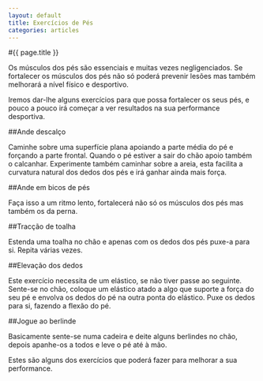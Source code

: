 ```yaml
---
layout: default
title: Exercícios de Pés
categories: articles
---
```


#{{ page.title }}

Os músculos dos pés são essenciais e muitas vezes negligenciados. Se fortalecer os músculos dos pés não só poderá prevenir lesões mas também melhorará a nível físico e desportivo.

Iremos dar-lhe alguns exercícios para que possa fortalecer os seus pés, e pouco a pouco irá começar a ver resultados na sua performance desportiva.

##Ande descalço

Caminhe sobre uma superfície plana apoiando a parte média do pé e forçando a parte frontal. Quando o pé estiver a sair do chão apoio também o calcanhar. Experimente também caminhar sobre a areia, esta facilita a curvatura natural dos dedos dos pés e irá ganhar ainda mais força.

##Ande em bicos de pés

Faça isso a um ritmo lento, fortalecerá não só os músculos dos pés mas também os da perna.

##Tracção de toalha

Estenda uma toalha no chão e apenas com os dedos dos pés puxe-a para si. Repita várias vezes.

##Elevação dos dedos

Este exercício necessita de um elástico, se não tiver passe ao seguinte. Sente-se no chão, coloque um elástico atado a algo que suporte a força do seu pé e envolva os dedos do pé na outra ponta do elástico. Puxe os dedos para si, fazendo a flexão do pé.

##Jogue ao berlinde

Basicamente sente-se numa cadeira e deite alguns berlindes no chão, depois apanhe-os a todos e leve o pé até à mão.

Estes são alguns dos exercícios que poderá fazer para melhorar a sua performance.
